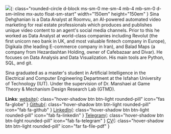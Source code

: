 ![](https://github.com/DehghanianSina.png){: class="rounded-circle d-block ms-sm-0 me-sm-4 mb-4 mb-sm-0 d-sm-inline mx-auto float-sm-start"  width="150em" height="150em" }
Sina Dehghanian is a Data Analyst at Roomvu, an AI-powered automated video marketing for real estate professionals which produces and publishes unique video content to an agent's social media channels. 
Prior to this he worked as Data Analyst at world-class companies including Revolut (the first unicorn neo bank in UK, and most valuable fintech company in Europe), Digikala (the leading E-commerce company in Iran), and Balad Maps (a company from Hezardashtan Holding, owner of Cafebazaar and Divar).
He focuses on Data Analysis and Data Visualization. His main tools are Python, SQL, and git.

Sina graduated as a master's student in Artificial Intelligence in the Electrical and Computer Engineering Department at the Isfahan University of Technology (IUT). Under the supervision of Dr. Manshaei at Game Theory & Mechanism Design Research Lab (GTMD). 

**Links**: [website](https://dehghanian.ece.iut.ac.ir/){: class="hover-shadow btn btn-light rounded-pill" icon="fas fa-globe" }  [Github](https://github.com/DehghanianSina){: class="hover-shadow btn btn-light rounded-pill" icon="fab fa-github" }  [LinkedIn](https://linkedin.com/in/SinaDehghanian){: class="hover-shadow btn btn-light rounded-pill" icon="fab fa-linkedin" }  [Telegram](https://t.me/Dehghanian_Sina){: class="hover-shadow btn btn-light rounded-pill" icon="fab fa-telegram" }  [CV](https://drive.google.com/){: class="hover-shadow btn btn-light rounded-pill" icon="far fa-file-pdf" }